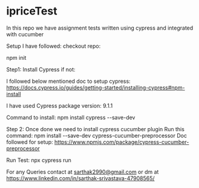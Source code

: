 # ipriceTest

In this repo we have assignment tests written using cypress and integrated with cucumber

Setup I have followed:
checkout repo:

npm init

Step1:
Install Cypress if not:

I followed below mentioned doc to setup cypress: 
https://docs.cypress.io/guides/getting-started/installing-cypress#npm-install

I have used Cypress package version: 9.1.1

Command to install: npm install cypress --save-dev

Step 2:
Once done we need to install cypress cucumber plugin
Run this command: npm install --save-dev cypress-cucumber-preprocessor
Doc followed for setup: https://www.npmjs.com/package/cypress-cucumber-preprocessor

Run Test:
npx cypress run

For any Queries contact at sarthak2990@gmail.com or dm at https://www.linkedin.com/in/sarthak-srivastava-47908565/
